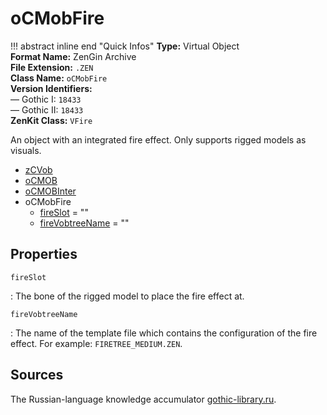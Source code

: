 # oCMobFire

!!! abstract inline end "Quick Infos"
    **Type:** Virtual Object<br/>
    **Format Name:** ZenGin Archive<br/>
    **File Extension:** `.ZEN`<br/>
    **Class Name:** `oCMobFire`<br/>
    **Version Identifiers:**<br />
    — Gothic I: `18433`<br/>
    — Gothic II: `18433`<br/>
    **ZenKit Class:** `VFire`

An object with an integrated fire effect. Only supports rigged models as visuals.

<ul class="sp-list">
    <li class="sp-type"><a href="../zCVob/">zCVob</a></li>
    <li class="sp-type"><a href="../oCMOB/">oCMOB</a></li>
    <li class="sp-type"><a href="../oCMOBInter/">oCMOBInter</a></li>
    <li class="sp-type">
        <span>oCMobFire</span>
        <ul class="sp-list">
            <li class="sp-string"><a href="#fireSlot">fireSlot</a> = ""</li>
            <li class="sp-string"><a href="#fireVobtreeName">fireVobtreeName</a> = ""</li>
        </ul>
    </li>
</ul>

## Properties

<a name="fireSlot" class="t-str"></a> `fireSlot`

:   The bone of the rigged model to place the fire effect at.

<a name="fireVobtreeName" class="t-str"></a> `fireVobtreeName`

:   The name of the template file which contains the configuration of the fire effect. For example: `FIRETREE_MEDIUM.ZEN`.

## Sources

The Russian-language knowledge accumulator [gothic-library.ru](http://www.gothic-library.ru/publ/ocmobfire/1-1-0-506).
